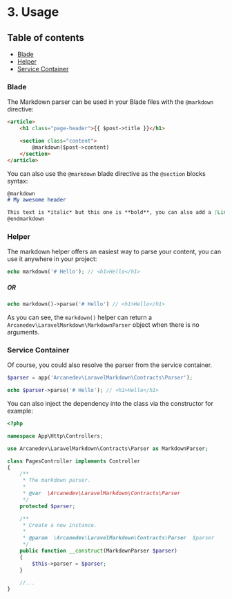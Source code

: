 # 3. Usage

## Table of contents

  * [Blade](#blade)
  * [Helper](#helper)
  * [Service Container](#service-container)

### Blade

The Markdown parser can be used in your Blade files with the `@markdown` directive:

```html
<article>
    <h1 class="page-header">{{ $post->title }}</h1>

    <section class="content">
        @markdown($post->content)
    </section>
</article>
```

You can also use the `@markdown` blade directive as the `@section` blocks syntax:

```markdown
@markdown
# My awesome header

This text is *italic* but this one is **bold**, you can also add a [Link](http://www.example.com).
@endmarkdown
```

### Helper

The markdown helper offers an easiest way to parse your content, you can use it anywhere in your project:

```php
echo markdown('# Hello'); // <h1>Hello</h1>
```

##### OR

```php
echo markdown()->parse('# Hello') // <h1>Hello</h1>
```

As you can see, the `markdown()` helper can return a `Arcanedev\LaravelMarkdown\MarkdownParser` object when there is no arguments.

### Service Container

Of course, you could also resolve the parser from the service container.

```php
$parser = app('Arcanedev\LaravelMarkdown\Contracts\Parser');

echo $parser->parse('# Hello'); // <h1>Hello</h1>
```

You can also inject the dependency into the class via the constructor for example:

```php
<?php

namespace App\Http\Controllers;

use Arcanedev\LaravelMarkdown\Contracts\Parser as MarkdownParser;

class PagesController implements Controller
{
    /**
     * The markdown parser.
     *
     * @var  \Arcanedev\LaravelMarkdown\Contracts\Parser
     */
    protected $parser;

    /**
     * Create a new instance.
     *
     * @param  \Arcanedev\LaravelMarkdown\Contracts\Parser  $parser
     */
    public function __construct(MarkdownParser $parser)
    {
        $this->parser = $parser;
    }

    //...
}
```
